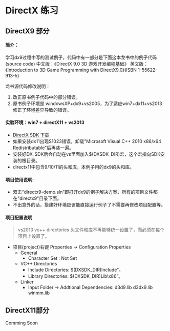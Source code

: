 # DirectX 练习

## DirectX9 部分

#### 简介：
学习dx9过程中写的测试例子，代码中有一部分是下面这本龙书中的例子代码(source code)
中文版：《DirectX 9.0 3D 游戏开发编程基础》
英文版：《Introduction to 3D Game Programming with DirectX9.0》(ISBN 1-55622-913-5)


龙书源代码修改说明：
1. 改正原书例子代码中的部分错误。
2. 原书例子环境是 windowsXP+dx9+vs2005，为了适应win7+dx11+vs2013 修正了环境差异导致的错误。


#### 实验环境：win7 + directX11 + vs2013
 * [DirectX SDK 下载](http://www.microsoft.com/en-us/download/details.aspx?id=6812)
 * 如果安装dx11出现S1023错误，卸载"Microsoft Visual C++ 2010 x86/x64 Redistributable"后再装一遍。
 * 安装好DX_SDK后会自动在vs里面加入$(DXSDK_DIR)宏，这个宏指向SDK安装的根目录。
 * directx11中包含9/10/11的头和库，本例子用的dx9的头和库。


#### 项目使用说明:
 * 双击“directx9-demo.sln”即打开dx9的例子解决方案，所有的项目文件都在"directx9\"目录下面。
 * 不出意外的话，搭建好环境应该能直接运行例子了不需要再修改项目配置等。


#### 项目配置说明
> vs2013 vc++ directories 头文件和库不再能够统一设置了，而必须在每个项目上设置了。

* 项目(project)右键 Properties -> Configuration Properties
  - General
    * Character Set : Not Set
  - VC++ Directories
    * Include Directories: $(DXSDK_DIR)Include”。
    * Library Directories: $(DXSDK_DIR)Lib\x86”。
  - Linker
    * Input Folder -> Addtional Dependencies: d3d9.lib d3dx9.lib winmm.lib

## DirectX11部分

Comming Soon